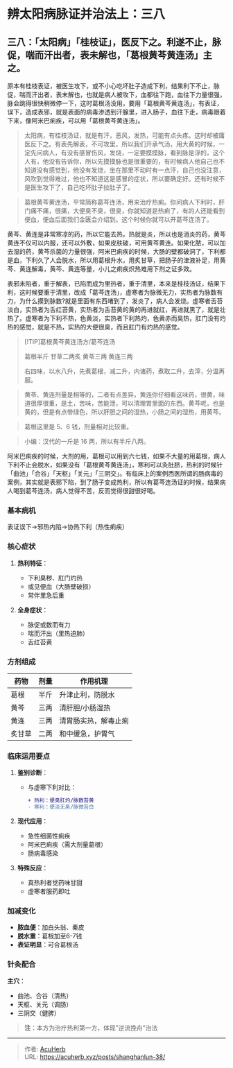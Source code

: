 # 辨太阳病脉证并治法上：三八


## 三八：「太阳病」「桂枝证」，医反下之。利遂不止，脉促，喘而汗出者，表未解也，「葛根黄芩黄连汤」主之。

<!--more-->

原本有桂枝表证，被医生攻下，或不小心吃坏肚子造成下利，结果利下不止，脉促，喘而汗出者，表末解也，也就是病人被攻下，血都往下跑，血往下力量很强，脉会跳得很快稍微停一下，这时葛根汤没用，要用「葛根黄芩黄连汤」，有表证，误下，造成表邪，就是表面的病毒渗透到汗腺里，进入肠子，血往下走，病毒跟着下来，像阿米巴痢疾，可以用「葛根黄芩黄连汤」。

> 太阳病，有桂枝汤证，就是有汗，恶风，发热，可能有点头疼。这时却被庸医反下之。有表先解表，不可攻里，所以我们开承气汤，用大黄的时候，一定先问病人，有没有感冒伤风，发烧，一定要摸摸脉，看到脉是浮的，这个人有，他没有告诉你，所以先摸摸脉也是很重要的，有时候病人他自己也不知道没有感觉到，他没有发烧，坐在那里不动时有一点汗，自己也没注意，风吹到觉得难过，他也不知道这是感冒的症状，所以要确定好。还有时候不是医生攻下了，自己吃坏肚子拉肚子了。

> 葛根黄芩黄连汤，平常简称葛芩连汤，用来治疗热痢。你问病人下利时，肝门痛不痛，很痛，大便臭不臭，很臭，你就知道是热痢了，有的人还能看到便血，便血后面我们金匮会介绍到。这个时候你就可以开葛芩连汤了。

黄芩、黄连是非常寒凉的药，所以它能去热，热就是炎，所以也是消炎的药，黄芩黄连不仅可以内服，还可以外敷，如果皮肤破，可用黄芩黄连。如果化脓，可以加去湿的药，黄芩杀菌的力量很强，阿米巴痢疾的时候，大肠的壁都破洞了，下利都是血，下利久了人会脱水，所以用葛根升水，用炙甘草，把肠子的津液补足，用黄芩、黄连解毒，黄芩、黄连等量，小儿之痢疾炽热难用下剂之证多效。

表邪未陷者，重于解表，已陷而成为里热者，重于清里，本来是桂枝汤证，结果下利，这时候要重于清里，改成「葛芩连汤」，虚寒者为脉微无力，实热者为脉数有力，为什么摸到脉数?就是里面有东西堵到了，发炎了，病人会发烧。虚寒者舌苔淡白，实热者为舌红苔黄，实热者为舌苔黄的黄的再进就红，再进就黑了，就是壮热了。虚寒者为下利不热，色黄淡，实热者下利热灼，色黄赤而臭热，肛门没有灼热的感觉，就是不热，实热的大便很臭，而且肛门有灼热的感觉。

> [!TIP]葛根黄芩黄连汤方/葛芩连汤
>
> 葛根半斤 甘草二两炙 黄苓三两 黄连三两
>
> 右四味，以水八升，先煮葛根，减二升，内诸药，煮取二升，去滓，分温再服。

> 黄苓、黄连剂量是相等的，二者有点差异，黄连你仔细看这味药，很黄，味道很厚很重，是土，苦味，苦能泄，可以清理胃里面的东西。黄芩呢，也是黄的，但是有点带绿色，所以肝胆之间的湿热，小肠之间的湿热，用黄芩。

> 葛根这里是 5、6 钱，剂量相对比较重。

> 小编：汉代的一斤是 16 两，所以有半斤八两。

阿米巴痢疾的时候，大剂的用，葛根可以用到六七钱，如果不大量的用葛根，病人下利不止会脱水，如果没有「葛根黄芩黄连汤」，寒利可以灸肚脐，热利的时候针「曲池」「合谷」「天枢」「关元」「三阴交」。有临床上的案例西医所谓的肠病毒的案例，其实就是表邪下陷，到了肠子变成热利，所以有葛芩连汤证的时候，结果病人喝到葛芩连汤，病人觉得不苦，反而觉得很甜很好喝。

### 基本病机
表证误下→邪热内陷→协热下利（热性痢疾）

### 核心症状
1. **热利特征**：
   - 下利臭秽、肛门灼热
   - 或见便血（大肠壁破损）
   - 常伴里急后重

2. **全身症状**：
   - 脉促或数而有力
   - 喘而汗出（里热迫肺）
   - 舌红苔黄

### 方剂组成
| 药物   | 剂量   | 作用机理               |
|--------|--------|------------------------|
| 葛根   | 半斤   | 升津止利，防脱水       |
| 黄芩   | 三两   | 清肝胆/小肠湿热        |
| 黄连   | 三两   | 清胃肠实热，解毒止痢   |
| 炙甘草 | 二两   | 和中缓急，护胃气       |

### 临床运用要点
1. **鉴别诊断**：
   - 与虚寒下利对比：
     ```diff
     + 热利：便臭肛灼/脉数苔黄
     - 寒利：便淡无臭/脉微苔白
     ```

2. **现代应用**：
   - 急性细菌性痢疾
   - 阿米巴痢疾（需大剂量葛根）
   - 肠病毒感染

3. **特殊反应**：
   - 真热利者觉药味甘甜
   - 虚寒者服药即吐

### 加减变化
- **脓血便**：加白头翁、秦皮
- **脱水重**：葛根加至6-7钱
- **表证明显**：可合葛根汤

### 针灸配合
**主穴**：
- 曲池、合谷（清热）
- 天枢、关元（调肠）
- 三阴交（健脾） 

> **注**：本方为治疗热利第一方，体现"逆流挽舟"治法


---

> 作者: [AcuHerb](https://acuherb.xyz)  
> URL: https://acuherb.xyz/posts/shanghanlun-38/  

